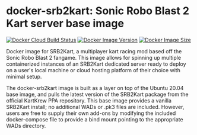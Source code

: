 # docker-srb2kart: Sonic Robo Blast 2 Kart server base image

[![Docker Cloud Build Status](https://img.shields.io/docker/cloud/build/cirvante/srb2kart-server)](https://hub.docker.com/r/cirvante/srb2kart-server)
[![Docker Image Version](https://img.shields.io/docker/v/cirvante/srb2kart-server)](https://hub.docker.com/r/cirvante/srb2kart-server)
[![Docker Image Size](https://img.shields.io/docker/image-size/cirvante/srb2kart-server)](https://hub.docker.com/r/cirvante/srb2kart-server)

Docker image for SRB2Kart, a multiplayer kart racing mod based off the Sonic Robo Blast 2 fangame. This image allows for spinning up multiple containerized instances of an SRB2Kart dedicated server ready to deploy on a user's local machine or cloud hosting platform of their choice with minimal setup.

The docker-srb2kart image is built as a layer on top of the Ubuntu 20.04 base image, and pulls the latest version of the SRB2Kart package from the official KartKrew PPA repository. This base image provides a vanilla SRB2Kart install; no additional WADs or .pk3 files are included. However, users are free to supply their own add-ons by modifying the included docker-compose file to provide a bind mount pointing to the appropriate WADs directory.

